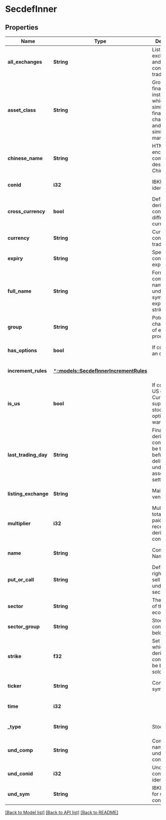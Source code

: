 # SecdefInner

## Properties
Name | Type | Description | Notes
------------ | ------------- | ------------- | -------------
**all_exchanges** | **String** | List of exchanges and venues contract trades. | [optional] [default to null]
**asset_class** | **String** | Group of financial instruments which have similar financial characteristics and behave similar in the marketplace. | [optional] [default to null]
**chinese_name** | **String** | HTML encoded company description in Chinese. | [optional] [default to null]
**conid** | **i32** | IBKR contract identifier. | [optional] [default to null]
**cross_currency** | **bool** | Defines if a derivative contract has a different currency. | [optional] [default to null]
**currency** | **String** | Currency contract trades in. | [optional] [default to null]
**expiry** | **String** | Specific data contract expires. | [optional] [default to null]
**full_name** | **String** | Formatted company name with underlying symbol, expiration, strike, right. | [optional] [default to null]
**group** | **String** | Potential characteristic of each product. | [optional] [default to null]
**has_options** | **bool** | If contract has an option. | [optional] [default to null]
**increment_rules** | [***::models::SecdefInnerIncrementRules**](secdef_inner_incrementRules.md) |  | [optional] [default to null]
**is_us** | **bool** | If contract is a US contract. Currently supported for stocks, options and warrants. | [optional] [default to null]
**last_trading_day** | **String** | Final day derivative contract can be traded before delivery of the underlying asset or cash settlement. | [optional] [default to null]
**listing_exchange** | **String** | Main trading venue. | [optional] [default to null]
**multiplier** | **i32** | Multiplier for total premium paid or received for derivative contract. | [optional] [default to null]
**name** | **String** | Company Name. | [optional] [default to null]
**put_or_call** | **String** | Defines the right to buy or sell of the underlying security. | [optional] [default to null]
**sector** | **String** | The category of the economy. | [optional] [default to null]
**sector_group** | **String** | Stock Group contract belongs too. | [optional] [default to null]
**strike** | **f32** | Set price at which a derivative contract can be bought or sold. | [optional] [default to null]
**ticker** | **String** | Contract symbol. | [optional] [default to null]
**time** | **i32** |  | [optional] [default to null]
**_type** | **String** | Stock type. | [optional] [default to null]
**und_comp** | **String** | Company name for underlying contract. | [optional] [default to null]
**und_conid** | **i32** | Underlying contract identifier. | [optional] [default to null]
**und_sym** | **String** | IBKR Symbol for underlying contract. | [optional] [default to null]

[[Back to Model list]](../README.md#documentation-for-models) [[Back to API list]](../README.md#documentation-for-api-endpoints) [[Back to README]](../README.md)


